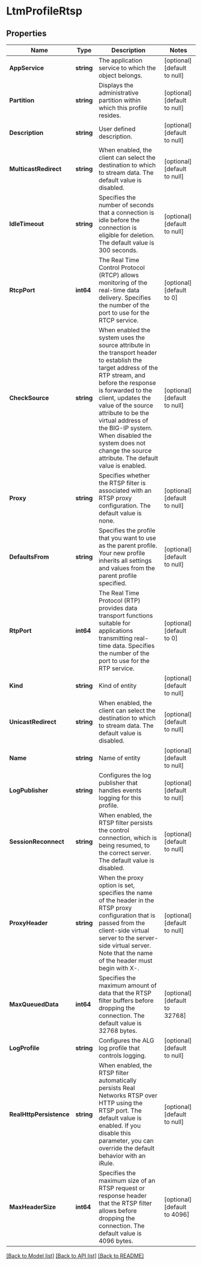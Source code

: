 # LtmProfileRtsp

## Properties
Name | Type | Description | Notes
------------ | ------------- | ------------- | -------------
**AppService** | **string** | The application service to which the object belongs. | [optional] [default to null]
**Partition** | **string** | Displays the administrative partition within which this profile resides. | [optional] [default to null]
**Description** | **string** | User defined description. | [optional] [default to null]
**MulticastRedirect** | **string** | When enabled, the client can select the destination to which to stream data. The default value is disabled. | [optional] [default to null]
**IdleTimeout** | **string** | Specifies the number of seconds that a connection is idle before the connection is eligible for deletion. The default value is 300 seconds. | [optional] [default to null]
**RtcpPort** | **int64** | The Real Time Control Protocol (RTCP) allows monitoring of the real-time data delivery. Specifies the number of the port to use for the RTCP service. | [optional] [default to 0]
**CheckSource** | **string** | When enabled the system uses the source attribute in the transport header to establish the target address of the RTP stream, and before the response is forwarded to the client, updates the value of the source attribute to be the virtual address of the BIG-IP system. When disabled the system does not change the source attribute. The default value is enabled. | [optional] [default to null]
**Proxy** | **string** | Specifies whether the RTSP filter is associated with an RTSP proxy configuration. The default value is none. | [optional] [default to null]
**DefaultsFrom** | **string** | Specifies the profile that you want to use as the parent profile. Your new profile inherits all settings and values from the parent profile specified. | [optional] [default to null]
**RtpPort** | **int64** | The Real Time Protocol (RTP) provides data transport functions suitable for applications transmitting real-time data. Specifies the number of the port to use for the RTP service. | [optional] [default to 0]
**Kind** | **string** | Kind of entity | [optional] [default to null]
**UnicastRedirect** | **string** | When enabled, the client can select the destination to which to stream data. The default value is disabled. | [optional] [default to null]
**Name** | **string** | Name of entity | [optional] [default to null]
**LogPublisher** | **string** | Configures the log publisher that handles events logging for this profile. | [optional] [default to null]
**SessionReconnect** | **string** | When enabled, the RTSP filter persists the control connection, which is being resumed, to the correct server. The default value is disabled. | [optional] [default to null]
**ProxyHeader** | **string** | When the proxy option is set, specifies the name of the header in the RTSP proxy configuration that is passed from the client-side virtual server to the server-side virtual server. Note that the name of the header must begin with X-. | [optional] [default to null]
**MaxQueuedData** | **int64** | Specifies the maximum amount of data that the RTSP filter buffers before dropping the connection. The default value is 32768 bytes. | [optional] [default to 32768]
**LogProfile** | **string** | Configures the ALG log profile that controls logging. | [optional] [default to null]
**RealHttpPersistence** | **string** | When enabled, the RTSP filter automatically persists Real Networks RTSP over HTTP using the RTSP port. The default value is enabled. If you disable this parameter, you can override the default behavior with an iRule. | [optional] [default to null]
**MaxHeaderSize** | **int64** | Specifies the maximum size of an RTSP request or response header that the RTSP filter allows before dropping the connection. The default value is 4096 bytes. | [optional] [default to 4096]

[[Back to Model list]](../README.md#documentation-for-models) [[Back to API list]](../README.md#documentation-for-api-endpoints) [[Back to README]](../README.md)


